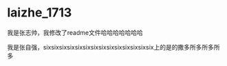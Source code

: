 # laizhe_1713
我是张志帅，我修改了readme文件哈哈哈哈哈哈哈




我是张自强，sixsixsixsixsixsixsixsixsixsixsixsixsixsix上的是的撒多所多所多所多